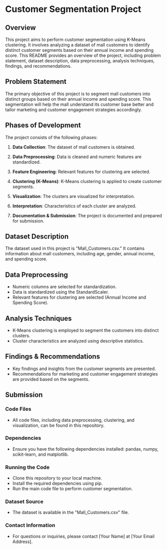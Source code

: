 # Customer Segmentation Project

## Overview

This project aims to perform customer segmentation using K-Means clustering. It involves analyzing a dataset of mall customers to identify distinct customer segments based on their annual income and spending score. This README provides an overview of the project, including problem statement, dataset description, data preprocessing, analysis techniques, findings, and recommendations.

## Problem Statement

The primary objective of this project is to segment mall customers into distinct groups based on their annual income and spending score. This segmentation will help the mall understand its customer base better and tailor marketing and customer engagement strategies accordingly.

## Phases of Development

The project consists of the following phases:

1. **Data Collection**: The dataset of mall customers is obtained.

2. **Data Preprocessing**: Data is cleaned and numeric features are standardized.

3. **Feature Engineering**: Relevant features for clustering are selected.

4. **Clustering (K-Means)**: K-Means clustering is applied to create customer segments.

5. **Visualization**: The clusters are visualized for interpretation.

6. **Interpretation**: Characteristics of each cluster are analyzed.

7. **Documentation & Submission**: The project is documented and prepared for submission.

## Dataset Description

The dataset used in this project is "Mall_Customers.csv." It contains information about mall customers, including age, gender, annual income, and spending score.

## Data Preprocessing

- Numeric columns are selected for standardization.
- Data is standardized using the StandardScaler.
- Relevant features for clustering are selected (Annual Income and Spending Score).

## Analysis Techniques

- K-Means clustering is employed to segment the customers into distinct clusters.
- Cluster characteristics are analyzed using descriptive statistics.

## Findings & Recommendations

- Key findings and insights from the customer segments are presented.
- Recommendations for marketing and customer engagement strategies are provided based on the segments.

## Submission

### Code Files

- All code files, including data preprocessing, clustering, and visualization, can be found in this repository.

### Dependencies

- Ensure you have the following dependencies installed: pandas, numpy, scikit-learn, and matplotlib.

### Running the Code

- Clone this repository to your local machine.
- Install the required dependencies using pip.
- Run the main code file to perform customer segmentation.

### Dataset Source

- The dataset is available in the "Mall_Customers.csv" file.

### Contact Information

- For questions or inquiries, please contact [Your Name] at [Your Email Address].
